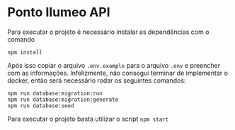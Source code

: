 # Ponto Ilumeo API

Para executar o projeto é necessário instalar as dependências com o comando

```
npm install
```

Após isso copiar o arquivo `.env.example` para o arquivo `.env` e preencher com as informações. Infelizmente, não consegui terminar de implementar o docker, então será necessário rodar os seguintes comandos:

```
npm run database:migration:run
npm run database:migration:generate
npm run database:seed
```

Para executar o projeto basta utilizar o script `npm start`
